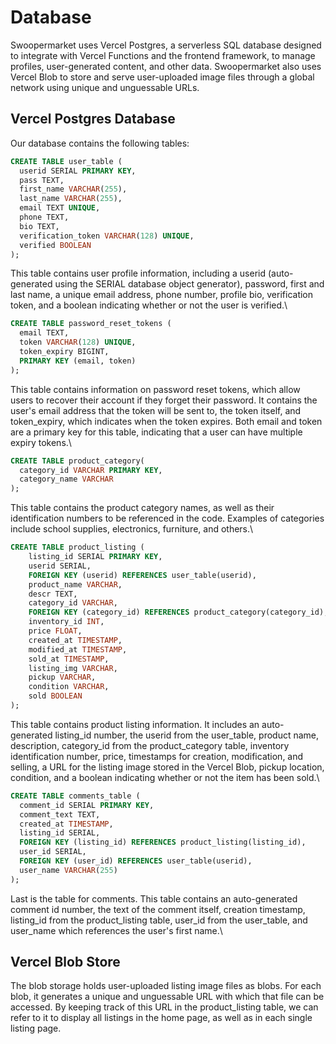 # Database

Swoopermarket uses Vercel Postgres, a serverless SQL database designed to integrate with Vercel Functions and the frontend framework, to manage profiles, user-generated content, and other data. Swoopermarket also uses Vercel Blob to store and serve user-uploaded image files through a global network using unique and unguessable URLs.


## Vercel Postgres Database
Our database contains the following tables:

``` sql
CREATE TABLE user_table (
  userid SERIAL PRIMARY KEY,
  pass TEXT,
  first_name VARCHAR(255),
  last_name VARCHAR(255),
  email TEXT UNIQUE,
  phone TEXT,
  bio TEXT,
  verification_token VARCHAR(128) UNIQUE,
  verified BOOLEAN
);
```
This table contains user profile information, including a userid (auto-generated using the SERIAL database object generator), password, first and last name, a unique email address, phone number, profile bio, verification token, and a boolean indicating whether or not the user is verified.\

``` sql
CREATE TABLE password_reset_tokens (
  email TEXT,
  token VARCHAR(128) UNIQUE,
  token_expiry BIGINT,    
  PRIMARY KEY (email, token)
);
```
This table contains information on password reset tokens, which allow users to recover their account if they forget their password. It contains the user's email address that the token will be sent to, the token itself, and token_expiry, which indicates when the token expires. Both email and token are a primary key for this table, indicating that a user can have multiple expiry tokens.\

``` sql
CREATE TABLE product_category(
  category_id VARCHAR PRIMARY KEY,
  category_name VARCHAR
);
```
This table contains the product category names, as well as their identification numbers to be referenced in the code. Examples of categories include school supplies, electronics, furniture, and others.\

``` sql
CREATE TABLE product_listing (
    listing_id SERIAL PRIMARY KEY,
    userid SERIAL,
    FOREIGN KEY (userid) REFERENCES user_table(userid),
    product_name VARCHAR,
    descr TEXT,
    category_id VARCHAR,
    FOREIGN KEY (category_id) REFERENCES product_category(category_id),
    inventory_id INT,
    price FLOAT,
    created_at TIMESTAMP,
    modified_at TIMESTAMP,
    sold_at TIMESTAMP,
    listing_img VARCHAR,
    pickup VARCHAR,
    condition VARCHAR,
    sold BOOLEAN
);
```
This table contains product listing information. It includes an auto-generated listing_id number, the userid from the user_table, product name, description, category_id from the product_category table, inventory identification number, price, timestamps for creation, modification, and selling, a URL for the listing image stored in the Vercel Blob, pickup location, condition, and a boolean indicating whether or not the item has been sold.\

``` sql
CREATE TABLE comments_table (
  comment_id SERIAL PRIMARY KEY,
  comment_text TEXT,
  created_at TIMESTAMP,
  listing_id SERIAL,
  FOREIGN KEY (listing_id) REFERENCES product_listing(listing_id),
  user_id SERIAL,
  FOREIGN KEY (user_id) REFERENCES user_table(userid),
  user_name VARCHAR(255)
);
```
Last is the table for comments. This table contains an auto-generated comment id number, the text of the comment itself, creation timestamp, listing_id from the product_listing table, user_id from the user_table, and user_name which references the user's first name.\

## Vercel Blob Store
The blob storage holds user-uploaded listing image files as blobs. For each blob, it generates a unique and unguessable URL with which that file can be accessed. By keeping track of this URL in the product_listing table, we can refer to it to display all listings in the home page, as well as in each single listing page. 
